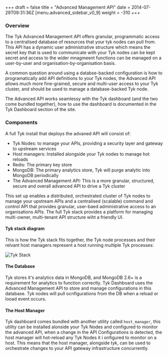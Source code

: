 +++
draft = false
title = "Advanced Management API"
date = 2014-07-29T09:31:36Z
[menu.advanced_sidebar_v0_9]
    weight = -310
+++

### Overview

The Tyk Advanced Management API offers granular, programmatic access to a centralised database of resources that your tyk nodes can pull from. This API has a dynamic user administrative structure which means the secret key that is used to communicate with your Tyk nodes can be kept secret and access to the wider mnagmeent functions can be managed on a user-by-user and organisation-by-organisation basis.

A common question around using a databse-backed configuration is how to programatically add API definitions to your Tyk nodes, the Advanced API allows much more fine-grained, secure and multi-user access to your Tyk cluster, and should be used to manage a database-backed Tyk node.

The Advanced API works seamlessy with the Tyk dashboard (and the two come bundled together), how to use the dashboard is documented in the Tyk Dashboard section of the site.

### Components

A full Tyk install that deploys the advaned API will consist of:

- Tyk Nodes: to manage your APIs, providing a security layer and gateway to upstream services
- Host managers: Installed alongside your Tyk nodes to manage hot reloads
- Redis: The primary key store
- MongoDB: The primary analytics store, Tyk will purge analytic into MongoDB periodically
- The Advanced Management API: This is a more granular, structured, secure and overall advanced API to drive a Tyk cluster

This set up enables a distributed, orchestrated cluster of Tyk nodes to manage your upstream APIs and a centralised (scalable) command and control API that provides granular, user-baed administrative access to an organisations APIs. The full Tyk stack provides a platform for managing multi-owner, multi-tenant API structure wiht a friendly UI.

#### Tyk stack diagram

This is how the Tyk stack fits together, the Tyk node processes and their relvant host managers represent a host running multiple Tyk processes:

![Tyk Stack](/imgs/full-tyk-stack.jpg)

#### The Database

Tyk stores it's analytics data in MongoDB, and MongoDB 2.6+ is a requirement for analytics to function correctly. Tyk Dashboard uses the Advanced Management API to store and manage configurations in this database. Tyk nodes will pull ocnfigurations from the DB when a reload or looad event occurs.

#### The Host Manager

Tyk dashboard comes bundled with another utility called `host_manager`, this utility can be installed alonside your Tyk Nodes and configured to monitor the advanced API, when a change in the API Configurations is detected, the host manager will hot-reload any Tyk Nodes it i onfigured to monitor on a host. This means that the host manager, alongside tyk, can be used to orchestrate changes to your API gateway infrastructure concurrently.
